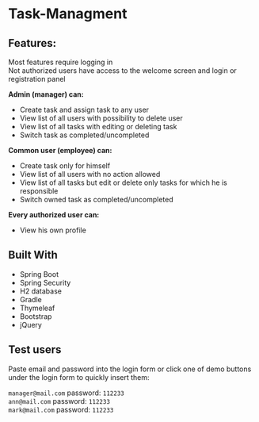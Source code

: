 # Task-Managment

## Features:
Most features require logging in   
Not authorized users have access to the welcome screen and login or registration panel
	
**Admin (manager) can:**
-	Create task and assign task to any user
-	View list of all users with possibility to delete user
-	View list of all tasks with editing or deleting task
-	Switch task as completed/uncompleted
	
**Common user (employee) can:**
-	Create task only for himself
-	View list of all users with no action allowed
-	View list of all tasks but edit or delete only tasks for which he is responsible 
-	Switch owned task as completed/uncompleted
	
**Every authorized user can:** 
-	View his own profile


## Built With
* Spring Boot
* Spring Security
* H2 database
* Gradle 
* Thymeleaf
* Bootstrap
* jQuery

## Test users
Paste email and password into the login form or click one of demo buttons under the login form to quickly insert them:  

`manager@mail.com`  password: `112233`  
`ann@mail.com`  password: `112233`  
`mark@mail.com`  password: `112233`
  
